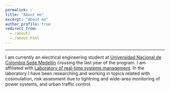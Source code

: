 ```yaml
---
permalink: /
title: "About me"
excerpt: "About me"
author_profile: true
redirect_from: 
  - /about/
  - /about.html
---
```


------
I am currently an electrical engineering student at [Universidad Nacional de Colombia Sede Medellin](http://medellin.unal.edu.co/) crossing the last year of the program. I am affiliated with [Laboratory of real-time systems management](https://sites.google.com/unal.edu.co/lab-gstr). In the laboratory I have been researching and working in topics related with cosimulation, risk assesment due to lightning and wide-area monitoring of power systems, and urban traffic control.
